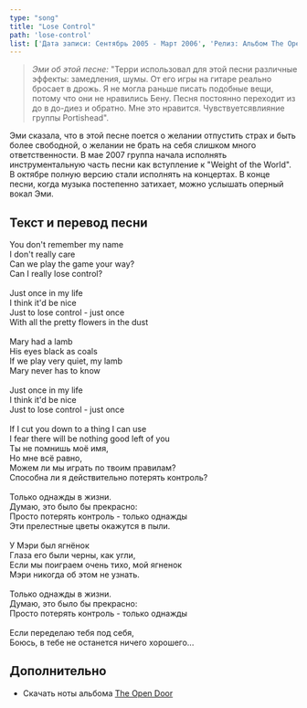 ```yaml
---
type: "song"
title: "Lose Control"
path: 'lose-control'
list: ['Дата записи: Сентябрь 2005 - Март 2006', 'Релиз: Альбом The Open Door (Трек #9)', 'Продолжительность: 4:50']
---
```


> <cite>Эми об этой песне:</cite> "Терри использовал для этой песни различные эффекты: замедления, шумы. От его игры на гитаре реально бросает в дрожь. Я не могла раньше писать подобные вещи, потому что они не нравились Бену. Песня постоянно переходит из до в до-диез и обратно. Мне это нравится. Чувствуетсявлияние группы Portishead".

Эми сказала, что в этой песне поется о желании отпустить страх и быть более свободной, о желании не брать на себя слишком много ответственности. В мае 2007 группа начала исполнять инструментальную часть песни как вступление к "Weight of the World". В октябре полную версию стали исполнять на концертах. В конце песни, когда музыка постепенно затихает, можно услышать оперный вокал Эми.





## <i class="fas fa-dove"></i> Текст и перевод песни

<div class="song-wrap">

<div class="song-lyric">
				You don't remember my name<br/>
				I don't really care<br/>
				Can we play the game your way?<br/>
				Can I really lose control?<br/>
<br/>
				Just once in my life<br/>
				I think it'd be nice<br/>
				Just to lose control - just once<br/>
				With all the pretty flowers in the dust<br/>
<br/>
				Mary had a lamb<br/>
				His eyes black as coals<br/>
				If we play very quiet, my lamb<br/>
				Mary never has to know<br/>
<br/>
				Just once in my life<br/>
				I think it'd be nice<br/>
				Just to lose control - just once<br/>
<br/>
				If I cut you down to a thing I can use<br/>
				I fear there will be nothing good left of you</div>

<div class="song-lyric">
				Ты не помнишь моё имя, <br/>
				Но мне всё равно, <br/>
				Можем ли мы играть по твоим правилам? <br/>
				Способна ли я действительно потерять контроль? <br/>
<br/>
				Только однажды в жизни. <br/>
				Думаю, это было бы прекрасно: <br/>
				Просто потерять контроль - только однажды <br/>
				Эти прелестные цветы окажутся в пыли. <br/>
<br/>
				У Мэри был ягнёнок <br/>
				Глаза его были черны, как угли, <br/>
				Если мы поиграем очень тихо, мой ягненок <br/>
				Мэри никогда об этом не узнать. <br/>
<br/>
				Только однажды в жизни. <br/>
				Думаю, это было бы прекрасно: <br/>
				Просто потерять контроль - только однажды <br/>
<br/>
				Если переделаю тебя под себя, <br/>
				Боюсь, в тебе не останется ничего хорошего...
</div>

</div>
    


## Дополнительно

- Скачать ноты альбома [The Open Door](/pianosheets)